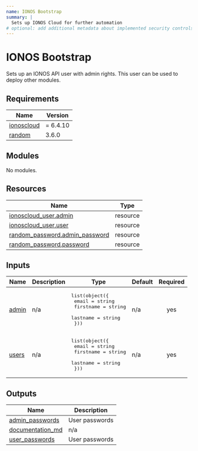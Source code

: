 ```yaml
---
name: IONOS Bootstrap
summary: |
  Sets up IONOS Cloud for further automation
# optional: add additional metadata about implemented security controls
---
```


# IONOS Bootstrap

Sets up an IONOS API user with admin rights. This user can be used to deploy other modules.

<!-- BEGIN_TF_DOCS -->
## Requirements

| Name | Version |
|------|---------|
| <a name="requirement_ionoscloud"></a> [ionoscloud](#requirement\_ionoscloud) | = 6.4.10 |
| <a name="requirement_random"></a> [random](#requirement\_random) | 3.6.0 |

## Modules

No modules.

## Resources

| Name | Type |
|------|------|
| [ionoscloud_user.admin](https://registry.terraform.io/providers/ionos-cloud/ionoscloud/6.4.10/docs/resources/user) | resource |
| [ionoscloud_user.user](https://registry.terraform.io/providers/ionos-cloud/ionoscloud/6.4.10/docs/resources/user) | resource |
| [random_password.admin_password](https://registry.terraform.io/providers/hashicorp/random/3.6.0/docs/resources/password) | resource |
| [random_password.password](https://registry.terraform.io/providers/hashicorp/random/3.6.0/docs/resources/password) | resource |

## Inputs

| Name | Description | Type | Default | Required |
|------|-------------|------|---------|:--------:|
| <a name="input_admin"></a> [admin](#input\_admin) | n/a | <pre>list(object({<br>    email     = string<br>    firstname = string<br>    lastname  = string<br>  }))</pre> | n/a | yes |
| <a name="input_users"></a> [users](#input\_users) | n/a | <pre>list(object({<br>    email     = string<br>    firstname = string<br>    lastname  = string<br>  }))</pre> | n/a | yes |

## Outputs

| Name | Description |
|------|-------------|
| <a name="output_admin_passwords"></a> [admin\_passwords](#output\_admin\_passwords) | User passwords |
| <a name="output_documentation_md"></a> [documentation\_md](#output\_documentation\_md) | n/a |
| <a name="output_user_passwords"></a> [user\_passwords](#output\_user\_passwords) | User passwords |
<!-- END_TF_DOCS -->